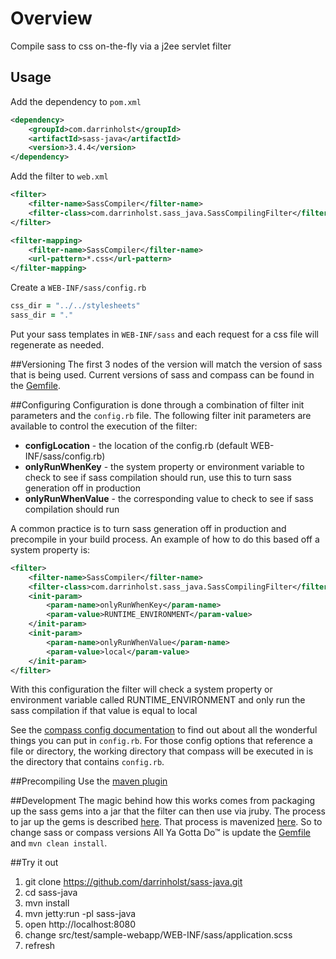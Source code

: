 # Overview
Compile sass to css on-the-fly via a j2ee servlet filter

## Usage

Add the dependency to `pom.xml`

```xml
<dependency>
    <groupId>com.darrinholst</groupId>
    <artifactId>sass-java</artifactId>
    <version>3.4.4</version>
</dependency>
```

Add the filter to `web.xml`

```xml
<filter>
    <filter-name>SassCompiler</filter-name>
    <filter-class>com.darrinholst.sass_java.SassCompilingFilter</filter-class>
</filter>

<filter-mapping>
    <filter-name>SassCompiler</filter-name>
    <url-pattern>*.css</url-pattern>
</filter-mapping>
```

Create a `WEB-INF/sass/config.rb`

```ruby
css_dir = "../../stylesheets"
sass_dir = "."
```
    
Put your sass templates in `WEB-INF/sass` and each request for a css
file will regenerate as needed.

##Versioning
The first 3 nodes of the version will match the version of sass that is being used. Current versions of sass and compass can be found in the [Gemfile](https://github.com/darrinholst/sass-java/blob/master/sass-java-gems/Gemfile).

##Configuring
Configuration is done through a combination of filter init parameters and the `config.rb` file. The following filter init parameters are available to control the execution of the filter:

* **configLocation** - the location of the config.rb (default WEB-INF/sass/config.rb)
* **onlyRunWhenKey** - the system property or environment variable to check to see if sass compilation should run, use this to turn sass generation off in production
* **onlyRunWhenValue** - the corresponding value to check to see if sass compilation should run

A common practice is to turn sass generation off in production and precompile in your build process. An example of how to do this based off a system property is:

```xml
<filter>
    <filter-name>SassCompiler</filter-name>
    <filter-class>com.darrinholst.sass_java.SassCompilingFilter</filter-class>
    <init-param>
        <param-name>onlyRunWhenKey</param-name>
        <param-value>RUNTIME_ENVIRONMENT</param-value>
    </init-param>
    <init-param>
        <param-name>onlyRunWhenValue</param-name>
        <param-value>local</param-value>
    </init-param>
</filter>
```

With this configuration the filter will check a system property or environment variable called RUNTIME_ENVIRONMENT and only run the sass compilation if that value is equal to local

See the [compass config documentation](http://compass-style.org/help/tutorials/configuration-reference/) to find out about all the wonderful things you can put in `config.rb`. For those config options that reference a file or directory, the working directory that compass will be executed in is the directory that contains `config.rb`.

##Precompiling
Use the [maven plugin](https://github.com/darrinholst/sass-java/blob/master/sass-java-maven/README.md)

##Development
The magic behind how this works comes from packaging up the sass gems into a jar that the filter can then use via jruby. The process to jar up the gems is described [here](http://blog.nicksieger.com/articles/2009/01/10/jruby-1-1-6-gems-in-a-jar/). That process is mavenized [here](https://github.com/darrinholst/sass-java/blob/master/sass-java-gems/pom.xml#L34). So to change sass or compass versions All Ya Gotta Do™ is update the [Gemfile](https://github.com/darrinholst/sass-java/blob/master/sass-java-gems/Gemfile) and `mvn clean install`.

##Try it out
1. git clone https://github.com/darrinholst/sass-java.git
2. cd sass-java
3. mvn install
4. mvn jetty:run -pl sass-java
5. open http://localhost:8080
6. change src/test/sample-webapp/WEB-INF/sass/application.scss
7. refresh
